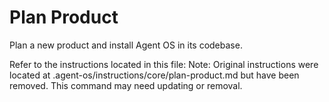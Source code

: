 # Plan Product

Plan a new product and install Agent OS in its codebase.

Refer to the instructions located in this file:
Note: Original instructions were located at .agent-os/instructions/core/plan-product.md but have been removed. This command may need updating or removal.